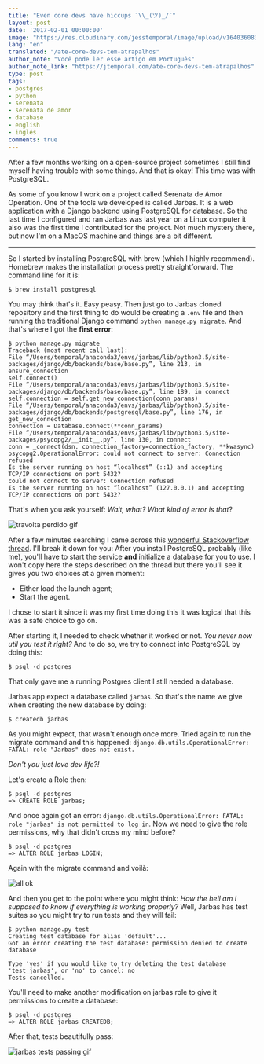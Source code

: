 ```yaml
---
title: "Even core devs have hiccups ¯\\_(ツ)_/¯"
layout: post
date: '2017-02-01 00:00:00'
image: "https://res.cloudinary.com/jesstemporal/image/upload/v1640360836/covers/tutorial_gfgm5n.png"
lang: "en"
translated: "/ate-core-devs-tem-atrapalhos"
author_note: "Você pode ler esse artigo em Português"
author_note_link: "https://jtemporal.com/ate-core-devs-tem-atrapalhos"
type: post
tags:
- postgres
- python
- serenata
- serenata de amor
- database
- english
- inglês
comments: true
---
```


After a few months working on a open-source project sometimes I still find myself having trouble with some things. And that is okay! This time was with PostgreSQL.

As some of you know I work on a project called Serenata de Amor Operation. One of the tools we developed is called Jarbas. It is a web application with a Django backend using PostgreSQL for database. So the last time I configured and ran Jarbas was last year on a Linux computer it also was the first time I contributed for the project. Not much mystery there, but now I'm on a MacOS machine and things are a bit different.

---

So I started by installing PostgreSQL with brew (which I highly recommend). Homebrew makes the installation process pretty straightforward. The command line for it is:

```console
$ brew install postgresql
```

You may think that's it. Easy peasy. Then just go to Jarbas cloned repository and the first thing to do would be creating a `.env` file and then running the traditional Django command `python manage.py migrate`. And that's where I got the **first error**:

```
$ python manage.py migrate
Traceback (most recent call last):
File “/Users/temporal/anaconda3/envs/jarbas/lib/python3.5/site-packages/django/db/backends/base/base.py”, line 213, in ensure_connection
self.connect()
File “/Users/temporal/anaconda3/envs/jarbas/lib/python3.5/site-packages/django/db/backends/base/base.py”, line 189, in connect
self.connection = self.get_new_connection(conn_params)
File “/Users/temporal/anaconda3/envs/jarbas/lib/python3.5/site-packages/django/db/backends/postgresql/base.py”, line 176, in get_new_connection
connection = Database.connect(**conn_params)
File “/Users/temporal/anaconda3/envs/jarbas/lib/python3.5/site-packages/psycopg2/__init__.py”, line 130, in connect
conn = _connect(dsn, connection_factory=connection_factory, **kwasync)
psycopg2.OperationalError: could not connect to server: Connection refused
Is the server running on host “localhost” (::1) and accepting
TCP/IP connections on port 5432?
could not connect to server: Connection refused
Is the server running on host “localhost” (127.0.0.1) and accepting
TCP/IP connections on port 5432?
```

That's when you ask yourself: _Wait, what? What kind of error is that_?


![travolta perdido gif](https://media.giphy.com/media/6uGhT1O4sxpi8/giphy.gif)

After a few minutes searching I came across this [wonderful Stackoverflow thread](https://stackoverflow.com/a/28249245). I'll break it down for you: After you install PostgreSQL probably (like me), you'll have to start the service **and** initialize a database for you to use. I won't copy here the steps described on the thread but there you'll see it gives you two choices at a given moment:

 - Either load the launch agent;
 - Start the agent.

I chose to start it since it was my first time doing this it was logical that this was a safe choice to go on.

After starting it, I needed to check whether it worked or not. _You never now util you test it right?_ And to do so, we try to connect into PostgreSQL by doing this:

```console
$ psql -d postgres
```

That only gave me a running Postgres client I still needed a database.

Jarbas app expect a database called `jarbas`. So that's the name we give when creating the new database by doing:

```console
$ createdb jarbas
```

As you might expect, that wasn't enough once more. Tried again to run the migrate command and this happened: `django.db.utils.OperationalError: FATAL: role "Jarbas" does not exist.`

_Don't you just love dev life?!_

Let's create a Role then:

```
$ psql -d postgres
=> CREATE ROLE jarbas;
```

And once again got an error: `django.db.utils.OperationalError: FATAL: role "jarbas" is not permitted to log in`. Now we need to give the role permissions, why that didn't cross my mind before?

```
$ psql -d postgres
=> ALTER ROLE jarbas LOGIN;
```

Again with the migrate command and voilà:

![all ok](https://i.imgur.com/2nhYU2P.png)

And then you get to the point where you might think: _How the hell am I supposed to know if everything is working properly?_ Well, Jarbas has test suites so you might try to run tests and they will fail:

```
$ python manage.py test                                         
Creating test database for alias 'default'...
Got an error creating the test database: permission denied to create database

Type 'yes' if you would like to try deleting the test database 'test_jarbas', or 'no' to cancel: no
Tests cancelled.
```

You'll need to make another modification on jarbas role to give it permissions to create a database:

```
$ psql -d postgres
=> ALTER ROLE jarbas CREATEDB;
```

After that, tests beautifully pass:

![jarbas tests passing gif](https://media.giphy.com/media/xUA7bjcqhnBpgOvHig/giphy.gif)
